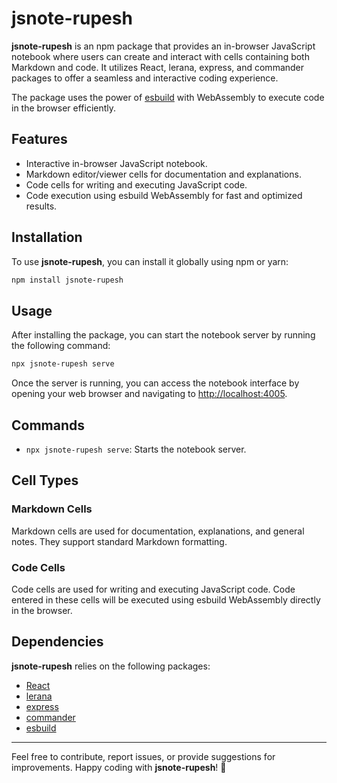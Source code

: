 # jsnote-rupesh

**jsnote-rupesh** is an npm package that provides an in-browser JavaScript notebook where users can create and interact with cells containing both Markdown and code. It utilizes React, lerana, express, and commander packages to offer a seamless and interactive coding experience.

The package uses the power of [esbuild](https://esbuild.github.io/) with WebAssembly to execute code in the browser efficiently.

## Features

- Interactive in-browser JavaScript notebook.
- Markdown editor/viewer cells for documentation and explanations.
- Code cells for writing and executing JavaScript code.
- Code execution using esbuild WebAssembly for fast and optimized results.

## Installation

To use **jsnote-rupesh**, you can install it globally using npm or yarn:

```bash
npm install jsnote-rupesh
```

## Usage

After installing the package, you can start the notebook server by running the following command:

```bash
npx jsnote-rupesh serve
```

Once the server is running, you can access the notebook interface by opening your web browser and navigating to [http://localhost:4005](http://localhost:4005).

## Commands

- `npx jsnote-rupesh serve`: Starts the notebook server.

## Cell Types

### Markdown Cells

Markdown cells are used for documentation, explanations, and general notes. They support standard Markdown formatting.

### Code Cells

Code cells are used for writing and executing JavaScript code. Code entered in these cells will be executed using esbuild WebAssembly directly in the browser.

## Dependencies

**jsnote-rupesh** relies on the following packages:

- [React](https://reactjs.org/)
- [lerana](https://www.npmjs.com/package/lerana)
- [express](https://expressjs.com/)
- [commander](https://www.npmjs.com/package/commander)
- [esbuild](https://esbuild.github.io/)



---

Feel free to contribute, report issues, or provide suggestions for improvements. Happy coding with **jsnote-rupesh**! 🚀